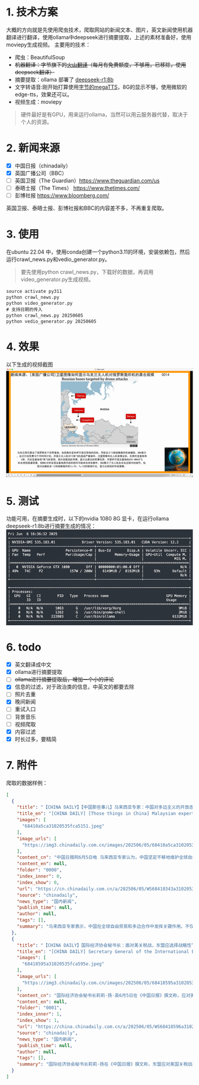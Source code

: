# 1. 技术方案

大概的方向就是先使用爬虫技术，爬取网站的新闻文本、图片，英文新闻使用机器翻译进行翻译，使用ollama中deepseek进行摘要提取，上述的素材准备好，使用moviepy生成视频。
主要用的技术：

- 爬虫：BeautifulSoup
- ~~机器翻译：字节旗下的[火山翻译](https://www.volcengine.com/docs/4640/65067)（每月有免费额度，不够用，已移除，使用deepseek翻译）~~ 
- 摘要提取：ollama 部署了  [deepseek-r1:8b](https://ollama.com/library/deepseek-r1 "点击打开ollama")
- 文字转语音:刚开始打算使用[字节的megaTTS](https://github.com/bytedance/MegaTTS3)，8G的显示不够，使用微软的edge-tts，效果还可以。
- 视频生成：moviepy


> 硬件最好是有GPU，用来运行ollama，当然可以用云服务器代替，取决于个人的资源。

# 2. 新闻来源

- [x] 中国日报（chinadaily）
- [x] 英国广播公司（BBC）
- [ ] 英国卫报（The Guardian）https://www.theguardian.com/us
- [ ] 泰晤士报（The Times） https://www.thetimes.com/
- [ ] 彭博社报 https://www.bloomberg.com/

英国卫报、泰晤士报、彭博社报和BBC的内容差不多，不再重复爬取。

# 3. 使用

在ubuntu 22.04 中，使用conda创建一个python3.11的环境，安装依赖包，然后运行crawl_news.py和vedio_generator.py。

> 要先使用python crawl_news.py，下载好的数据，再调用video_generator.py生成视频。

```shell
source activate py311
python crawl_news.py
python video_generator.py
# 支持日期的传入
python crawl_news.py 20250605
python vedio_generator.py 20250605
```

# 4. 效果

以下生成的视频截图
![vedio.png](assets/vedio.png)

# 5. 测试

功能可用，在摘要生成时，以下的nvidia 1080 8G 显卡，在运行ollama deepseek-r1:8b进行摘要生成的情况：
![nvidia.png](assets/nvidia.png)

# 6. todo

- [x] 英文翻译成中文
- [x] ollama进行摘要提取
- [ ] ~~ollama进行摘要提取后，增加一个小的评论~~
- [x] 信息的过滤，对于政治类的信息，中英文的都要去除
- [ ] 照片去重
- [x] 晚间新闻
- [ ] 重试入口
- [ ] 背景音乐
- [ ] 视频爬取
- [x] 内容过滤
- [x] 时长过多，要精简
# 7. 附件

爬取的数据样例：

```json
[
  {
    "title": "【CHINA DAILY】【中国那些事儿】马来西亚专家：中国对多边主义的开放态度增强了全球南方国家的力量",
    "title_en": "[CHINA DAILY] [Those things in China] Malaysian expert: China's openness to multilateralism has strengthened the power of countries in the global South",
    "images": [
      "68410a5ca31020535fca5151.jpeg"
    ],
    "image_urls": [
      "https://img3.chinadaily.com.cn/images/202506/05/68410a5ca31020535fca5151.jpeg"
    ],
    "content_cn": "中国日报网6月5日电 马来西亚专家认为，中国坚定不移地维护全球自由贸易和多边合作，不仅促进了中国自身的增长，而且在全球不确定性不断增加的情况下，为“全球南方”国家的崛起贡献了力量。 马来西亚国际伊斯兰大学政治学博士李佩梅（Lee Pei May）日前在接受采访时表示，中国积极参与东盟－中国－海合会峰会有助于对冲某些国家愈演愈烈的保护主义和单边政策的消极影响，凸显了中国作为“经济稳定器”的作用。 5月27日，首届东盟－中国－海合会峰会在马来西亚吉隆坡召开。作为全球经济发展最具活力的三大经济实体，东盟、中国和海湾阿拉伯国家合作委员会的携手合作，不仅为各自繁荣注入强劲动力，推动全球跨区域互利共赢，更将有力维护“全球南方”国家共同利益，为亚洲乃至世界的发展贡献关键力量。 李佩梅指出，东盟－中国－海合会峰会为“全球南方”国家提供了发声的机会，使其能够借助这一平台讨论在全球不确定性中开展合作的新方式。她说，这也是“全球南方”国家努力重塑更具包容性和多样性的世界秩序的好机会。 李佩梅说：“峰会证明，各经济体之间可以互补而非竞争。”她认为，此次峰会对当下全球的保护主义和孤立主义趋势起到了抵制作用。 马来西亚泰莱大学国际关系专家朱莉娅·罗克尼法德（Julia Roknifard）指出，中国是东盟－海合会合作的支柱。 她指出：“通过各种基础设施、贸易和发展项目，特别是通过全球发展倡议引领下的共建‘一带一路’倡议，中国已经对东盟和包括海合会国家在内的广大中东地区产生了变革性影响。” 罗克尼法德补充说：“但三方的关系远不止于此，除了旅游和人文交流之外，中国还越来越多地参与到技术共享和工业化进程中。” 马来西亚国立大学马来西亚与国际研究所高级研究员甘佳谊（Andrew Kam Jia Yi）强调，在全球技术发展日益分裂的背景下，发展中国家之间有必要建立更务实、更具包容性的合作框架。",
    "content_en": null,
    "folder": "0000",
    "index_inner": 0,
    "index_show": 0,
    "url": "https://cn.chinadaily.com.cn/a/202506/05/WS68410343a310205377036856.html",
    "source": "chinadaily",
    "news_type": "国内新闻",
    "publish_time": null,
    "author": null,
    "tags": [],
    "summary": "马来西亚专家表示，中国在全球自由贸易和多边合作中发挥关键作用，不仅推动了自身经济增长，也支持“全球南方”国家的崛起。东盟-中国-海合会峰会在吉隆坡成功召开，凸显了中国作为“经济稳定器”的重要性，为各方提供了互补合作的平台，以对冲保护主义和孤立主义趋势。李佩梅指出，该峰会为“全球南方”国家发声的机会，使其能够借助新方式讨论合作，并重塑更具包容性和多样性的世界秩序。朱莉娅·罗克尼法德强调中国是三方合作的支柱，通过“一带一路”等倡议产生了变革性影响，涉及技术共享和工业化进程。甘佳谊则指出，在全球技术分裂背景下，发展中国家需要建立更务实、更具包容性的合作框架，以推动多边合作的未来发展。"
  },
  {
    "title": "【CHINA DAILY】国际经济协会秘书长：面对美关税战，东盟应选择战略性“脱钩”",
    "title_en": "[CHINA DAILY] Secretary General of the International Economic Association: Facing the US tariff war, ASEAN should choose strategic \"decoupling\"",
    "images": [
      "68418595a31020535fca595e.jpeg"
    ],
    "image_urls": [
      "https://img3.chinadaily.com.cn/images/202506/05/68418595a31020535fca595e.jpeg"
    ],
    "content_cn": "国际经济协会秘书长莉莉·扬·英6月5日在《中国日报》撰文称，应对美国政府发起的关税战，最明智的战略选择不是谈判或妥协，而是“有所不为”。东盟应当拒绝参加不对等谈判，从而更好地维护自身利益，并让美国为其保护主义行径买单。 美国加征关税破坏互利合作 文章指出，美国总统特朗普指责中国、日本、韩国、印度和东盟成员国“偷走工作机会”，这一说法显然有悖事实。2021年至2024年，美国平均失业率仅3.8%，处于发达国家中的最低水平，这足以戳穿亚洲经济体偷走美国就业岗位的谎言。事实上，美国2024年的国内生产总值（GDP）达到创纪录的29.3万亿美元，继续保持世界最大经济体的地位。 从美国的产业结构上看，服务业贡献了81%的GDP，吸纳了79%的劳动力，而制造业仅占据极小的就业份额。特朗普以“保就业”为名对亚洲国家产品征收关税，不仅颠倒黑白，更损害了支撑美国经济增长的全球网络。 数十年来，东盟为美国的繁荣作出重大贡献。就商品贸易而言，东盟供应的半导体和机械设备对于美国维持制造业竞争力至关重要。与此同时，东盟成员国对美国飞机和国防装备的需求为后者创造了成千上万个高技能岗位。此外，东盟成员国是美国服务业出口的主要目的地，涵盖金融、教育和数字平台等行业，对美国维持贸易顺差意义重大。2024年，美国对东盟的服务贸易顺差达到244亿美元。 如今，特朗普政府施加惩罚性关税，或破坏双方的互惠互利关系。美国此举将导致同东盟渐行渐远，扰乱供应链，并削弱自身经济前景。五十多年来，东盟持续为美国供应重要的中间产品，吸纳其服务出口，并让在该地区运营的美企获得数万亿美元的年收入。 文章进一步分析称，东盟应该如何应对美国政府的破坏性措施？ 首先，东盟不应该给予美国关税优惠待遇，毕竟特朗普以货物贸易不平衡为由加征关税。",
    "content_en": null,
    "folder": "0001",
    "index_inner": 1,
    "index_show": 1,
    "url": "https://china.chinadaily.com.cn/a/202506/05/WS68418596a310205377036b85.html",
    "source": "chinadaily",
    "news_type": "国内新闻",
    "publish_time": null,
    "author": null,
    "tags": [],
    "summary": "国际经济协会秘书长莉莉·扬在《中国日报》撰文称，东盟应对美国关税战采取“有所不为”策略，拒绝参加不对等谈判，以维护自身利益并让美国为其保护主义行径买单。文章指出，美国加征关税破坏了互利合作关系，但实际上未影响美国经济，东盟长期以来为美国繁荣做出了巨大贡献，包括供应关键中间产品和成为服务业出口重要市场。然而，特朗普政府的关税政策可能导致东盟与美国渐行渐远，扰乱供应链，并削弱美国自身经济前景。莉莉·扬建议东盟坚决拒绝给予关税优惠待遇，以维护利益并让美国为破坏性措施买单。"
  }
]
```